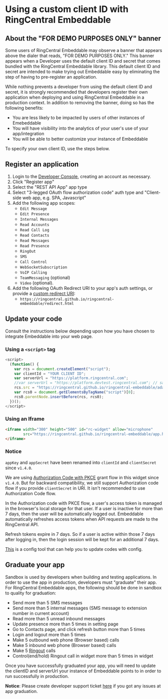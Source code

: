 # Using a custom client ID with RingCentral Embeddable 

## About the "FOR DEMO PURPOSES ONLY" banner

Some users of RingCentral Embeddable may observe a banner that appears above the dialer that reads, "FOR DEMO PURPOSES ONLY." This banner appears when a Developer uses the default client ID and secret that comes bundled with the RingCentral Embeddable library. This default client ID and secret are intended to make trying out Embeddable easy by eliminating the step of having to pre-register an application. 

While nothing prevents a developer from using the default client ID and secret, it is strongly recommended that developers register their own application when deploying and using RingCentral Embeddable in a production context. In addition to removing the banner, doing so has the following benefits:

* You are less likely to be impacted by users of other instances of Emebeddable
* You will have visibility into the analytics of your user's use of your app/integration
* You will be able to better customize your instance of Embeddable

To specify your own client ID, use the steps below. 

## Register an application

1. Login to the [Developer Console](https://developers.ringcentral.com/login.html), creating an account as necessary.
2. Click "Register app"
3. Select the "REST API App" app type
4. Select "3-legged OAuth flow authorization code" auth type and "Client-side web app, e.g. SPA, Javascript"
5. Add the following app scopes:
   * `Edit Message`
   * `Edit Presence`
   * `Internal Messages`
   * `Read Accounts`
   * `Read Call Log`
   * `Read Contacts`
   * `Read Messages`
   * `Read Presence`
   * `RingOut`
   * `SMS`
   * `Call Control`
   * `WebSocketSubscription`
   * `VoIP Calling`
   * `TeamMessaging` (optional)
   * `Video` (optional).
6. Add the following OAuth Redirect URI to your app's auth settings, or provide a [custom redirect URI](customize-redirect-uri.md):
   * `https://ringcentral.github.io/ringcentral-embeddable/redirect.html`

## Update your code

Consult the instructions below depending upon how you have chosen to integrate Embeddable into your web page.

### Using a `<script>` tag 

```js
<script>
  (function() {
    var rcs = document.createElement("script");
    var clientId = "YOUR CLIENT ID";
    var serverUrl = "https://platform.ringcentral.com";
    //var serverUrl = "https://platform.devtest.ringcentral.com"; // sandbox
    rcs.src = "https://ringcentral.github.io/ringcentral-embeddable/adapter.js?clientId="+clientId+"&appServer="+serverUrl;
    var rcs0 = document.getElementsByTagName("script")[0];
    rcs0.parentNode.insertBefore(rcs, rcs0);
  })();
</script>
```

### Using an Iframe

```html
<iframe width="300" height="500" id="rc-widget" allow="microphone"
        src="https://ringcentral.github.io/ringcentral-embeddable/app.html?clientId=your_app_client_id&appServer=https://platform.devtest.ringcentral.com">
</iframe>
```

### Notice

`appKey` and `appSecret` have been renamed into `clientId` and `clientSecret` since `v1.4.0`.

We are using [Authorization Code with PKCE](https://medium.com/ringcentral-developers/use-authorization-code-pkce-for-ringcentral-api-in-client-app-e9108f04b5f0) grant flow in this widget since `v1.4.0`. But for backward compatibility, we still support Authorization code flow if you provide `clientSecret` in URI. It isn't recommended to use Authorization Code flow.

In the Authorization code with PKCE flow, a user's access token is managed in the browser's local storage for that user. If a user is inactive for more than 7 days, then the user will be automatically logged out. Embeddable automatically refreshes access tokens when API requests are made to the RingCentral API. 

Refresh tokens expire in 7 days. So if a user is active within those 7 days after logging in, then the login session will be kept for an additional 7 days.

[This](https://ringcentral.github.io/ringcentral-embeddable/) is a config tool that can help you to update codes with config.

## Graduate your app

Sandbox is used by developers when building and testing applications. In order to use the app in production, developers must "graduate" their app. For RingCentral Embeddable apps, the following should be done in sandbox to quality for graduation:

* Send more than 5 SMS messages
* Send more than 5 internal messages (SMS message to extension number in current account)
* Read more than 5 unread inbound messages
* Update presence more than 5 times in setting page
* Go to Contacts page, and click refresh button more than 5 times
* Login and logout more than 5 times
* Make 5 outbound web phone (Browser based) calls
* Make 5 inbound web phone (Browser based) calls
* Make 5 [Ringout](interact-with-calling-settings.md#interact-with-calling-settings) calls
* Control(end/hold) Ringout call in widget more than 5 times in widget

Once you have successfully graduated your app, you will need to update the clientID and serverUrl your instance of Embeddable points to in order to run successfully in production. 

**Notice**: Please create developer support ticket [here](https://developers.ringcentral.com/support/create-case) if you got any issues at app graduation.


